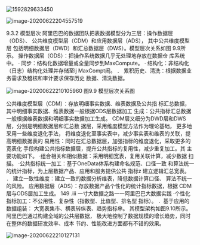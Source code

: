 ![1592829633450](D:\yu\资料\学习\大数据之路径.assets\1592829633450.png)



![image-20200622204557519](D:\yu\资料\学习\大数据之路径.assets\image-20200622204557519.png)



9.3.2  模型层次
阿里巴巴的数据团队把表数据模型分为三层：操作数据层（ODS）、
公共维度模型层（CDM）和应用数据层（ADS）， 其中公共维度模型层
包括明细数据层（DWD）和汇总数据层（DWS）。模型层次关系如图
9.9所示。
操作数据层（ODS）：把操作系统数据几乎无处理地存放在数据仓
库系统中。
· 同步：结构化数据增量或全量同步到MaxCompute。
· 结构化：非结构化（日志）结构化处理并存储至lj MaxCompt闹。
． 累积历史、清洗：根据数据业务需求及稽核和审计要求保存历史
数据、清洗数据。



![image-20200622210105960](D:\yu\资料\学习\大数据之路径.assets\image-20200622210105960.png)
图9.9 模型层次关系图

公共维度模型层（CDM）：存放明细事实数据、维表数据及公共指
标汇总数据， 其中明细事实数据、维表数据一般根据ODS层数据加工
生成：公共指标汇总数据一般根据维表数据和明细事实数据加工生成。
CDM层又细分为DWD层和DWS层，分别是明细数据层和汇总数
据层，采用维度模型方法作为理论基础， 更多地采用一些维度退化手法，
将维度退化至事实表中，减少事实表和维表的关联，提高明细数据表的
易用性：同时在汇总数据层，加强指标的维度退化，采取更多的宽表化
手段构建公共指标数据层，提升公共指标的复用性，减少重复加工。其
主要功能如下。
·组合相关和相似数据：采用明细宽表，复用关联计算，减少数据
扫描。
·公共指标统一加工：基于OneData体系构建命名规范、口径一致
和算法统一的统计指标，为上层数据产品、应用和服务提供公共
指标z 建立逻辑汇总宽表。
． 建立一致性维度：建立一致的数据分析维表，降低数据计算口径、
算法不统一的风险。
应用数据层（ADS）：存放数据产品个性化的统计指标数据，根据
CDM层与ODS层加工生成。
149 .iii 
一寸大数据之路一一阿里巴巴大数据实践
·个性化指标加工：不公用性、复杂性（指数型、比值型、排名型
指标）。
．基于应用的数据组装： 大宽表集市、横表转纵表、趋势指标串。
其模型架构如图9.10所示。阿里巴巴通过构建全域的公共层数据，
极大地控制了数据规模的增长趋势，同时在整体的数据研发效率、成本
节约、性能改进方面都有不错的效果。

![image-20200622210127131](D:\yu\资料\学习\大数据之路径.assets\image-20200622210127131.png)
